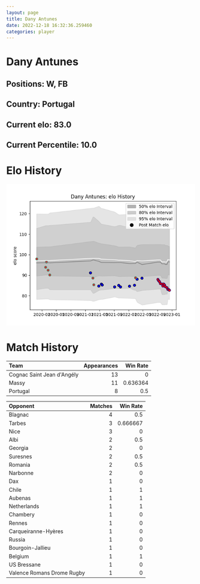 ```yaml
---  
layout: page  
title: Dany Antunes  
date: 2022-12-18 16:32:36.259460  
categories: player  
---
```

# Dany Antunes

## Positions: W, FB

## Country: Portugal

## Current elo: 83.0

## Current Percentile: 10.0

# Elo History


![elo history](history_DanyAntunes.png)
# Match History


| Team                       |   Appearances |   Win Rate |
|:---------------------------|--------------:|-----------:|
| Cognac Saint Jean d'Angély |            13 |   0        |
| Massy                      |            11 |   0.636364 |
| Portugal                   |             8 |   0.5      |

| Opponent                   |   Matches |   Win Rate |
|:---------------------------|----------:|-----------:|
| Blagnac                    |         4 |   0.5      |
| Tarbes                     |         3 |   0.666667 |
| Nice                       |         3 |   0        |
| Albi                       |         2 |   0.5      |
| Georgia                    |         2 |   0        |
| Suresnes                   |         2 |   0.5      |
| Romania                    |         2 |   0.5      |
| Narbonne                   |         2 |   0        |
| Dax                        |         1 |   0        |
| Chile                      |         1 |   1        |
| Aubenas                    |         1 |   1        |
| Netherlands                |         1 |   1        |
| Chambery                   |         1 |   0        |
| Rennes                     |         1 |   0        |
| Carqueiranne-Hyères        |         1 |   0        |
| Russia                     |         1 |   0        |
| Bourgoin-Jallieu           |         1 |   0        |
| Belgium                    |         1 |   1        |
| US Bressane                |         1 |   0        |
| Valence Romans Drome Rugby |         1 |   0        |